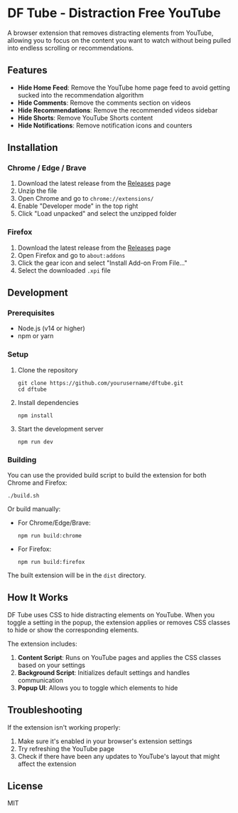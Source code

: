 # DF Tube - Distraction Free YouTube

A browser extension that removes distracting elements from YouTube, allowing you to focus on the content you want to watch without being pulled into endless scrolling or recommendations.

## Features

- **Hide Home Feed**: Remove the YouTube home page feed to avoid getting sucked into the recommendation algorithm
- **Hide Comments**: Remove the comments section on videos
- **Hide Recommendations**: Remove the recommended videos sidebar
- **Hide Shorts**: Remove YouTube Shorts content
- **Hide Notifications**: Remove notification icons and counters

## Installation

### Chrome / Edge / Brave

1. Download the latest release from the [Releases](https://github.com/yourusername/dftube/releases) page
2. Unzip the file
3. Open Chrome and go to `chrome://extensions/`
4. Enable "Developer mode" in the top right
5. Click "Load unpacked" and select the unzipped folder

### Firefox

1. Download the latest release from the [Releases](https://github.com/yourusername/dftube/releases) page
2. Open Firefox and go to `about:addons`
3. Click the gear icon and select "Install Add-on From File..."
4. Select the downloaded `.xpi` file

## Development

### Prerequisites

- Node.js (v14 or higher)
- npm or yarn

### Setup

1. Clone the repository
   ```
   git clone https://github.com/yourusername/dftube.git
   cd dftube
   ```

2. Install dependencies
   ```
   npm install
   ```

3. Start the development server
   ```
   npm run dev
   ```

### Building

You can use the provided build script to build the extension for both Chrome and Firefox:

```
./build.sh
```

Or build manually:

- For Chrome/Edge/Brave:
  ```
  npm run build:chrome
  ```

- For Firefox:
  ```
  npm run build:firefox
  ```

The built extension will be in the `dist` directory.

## How It Works

DF Tube uses CSS to hide distracting elements on YouTube. When you toggle a setting in the popup, the extension applies or removes CSS classes to hide or show the corresponding elements.

The extension includes:

1. **Content Script**: Runs on YouTube pages and applies the CSS classes based on your settings
2. **Background Script**: Initializes default settings and handles communication
3. **Popup UI**: Allows you to toggle which elements to hide

## Troubleshooting

If the extension isn't working properly:

1. Make sure it's enabled in your browser's extension settings
2. Try refreshing the YouTube page
3. Check if there have been any updates to YouTube's layout that might affect the extension

## License

MIT